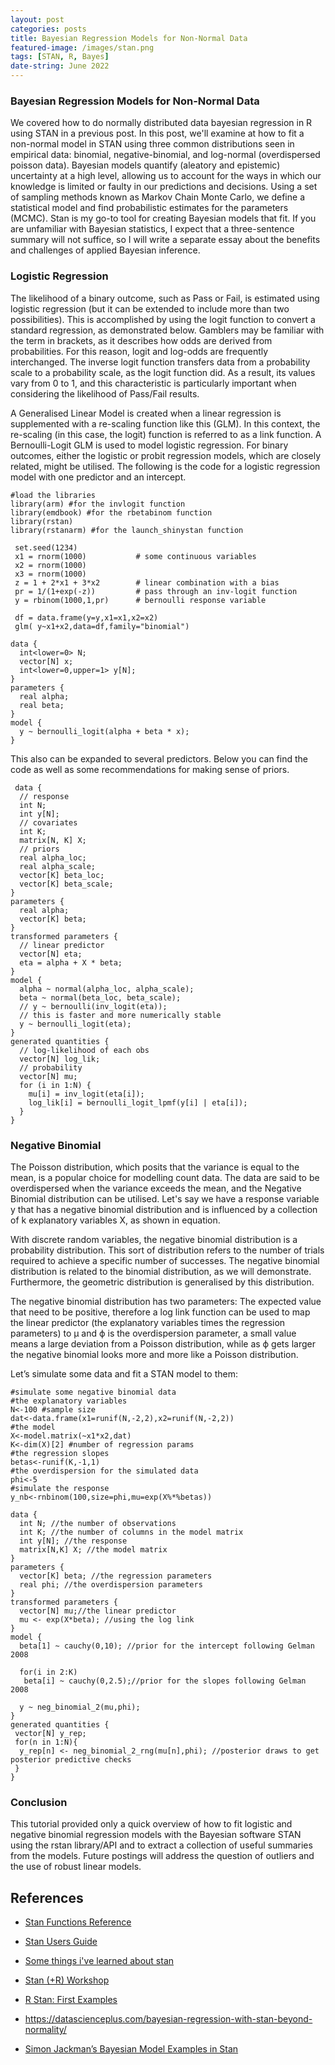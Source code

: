 ```yaml
---
layout: post
categories: posts
title: Bayesian Regression Models for Non-Normal Data
featured-image: /images/stan.png
tags: [STAN, R, Bayes]
date-string: June 2022
---
```




### Bayesian Regression Models for Non-Normal Data


We covered how to do normally distributed data bayesian regression in R using STAN in a previous post. In this post, we'll examine at how to fit a non-normal model in STAN using three common distributions seen in empirical data: binomial, negative-binomial, and log-normal (overdispersed poisson data). Bayesian models quantify (aleatory and epistemic) uncertainty at a high level, allowing us to account for the ways in which our knowledge is limited or faulty in our predictions and decisions. Using a set of sampling methods known as Markov Chain Monte Carlo, we define a statistical model and find probabilistic estimates for the parameters (MCMC). Stan is my go-to tool for creating Bayesian models that fit. If you are unfamiliar with Bayesian statistics, I expect that a three-sentence summary will not suffice, so I will write a separate essay about the benefits and challenges of applied Bayesian inference.


### Logistic Regression

The likelihood of a binary outcome, such as Pass or Fail, is estimated using logistic regression (but it can be extended to include more than two possibilities). This is accomplished by using the logit function to convert a standard regression, as demonstrated below. Gamblers may be familiar with the term in brackets, as it describes how odds are derived from probabilities. For this reason, logit and log-odds are frequently interchanged. The inverse logit function transfers data from a probability scale to a probability scale, as the logit function did. As a result, its values vary from 0 to 1, and this characteristic is particularly important when considering the likelihood of Pass/Fail results.

A Generalised Linear Model is created when a linear regression is supplemented with a re-scaling function like this (GLM). In this context, the re-scaling (in this case, the logit) function is referred to as a link function. A Bernoulli-Logit GLM is used to model logistic regression. For binary outcomes, either the logistic or probit regression models, which are closely related, might be utilised.  The following is the code for a logistic regression model with one predictor and an intercept.


```
#load the libraries
library(arm) #for the invlogit function
library(emdbook) #for the rbetabinom function
library(rstan)
library(rstanarm) #for the launch_shinystan function

```

```
 set.seed(1234)
 x1 = rnorm(1000)           # some continuous variables 
 x2 = rnorm(1000)
 x3 = rnorm(1000)
 z = 1 + 2*x1 + 3*x2        # linear combination with a bias
 pr = 1/(1+exp(-z))         # pass through an inv-logit function
 y = rbinom(1000,1,pr)      # bernoulli response variable

 df = data.frame(y=y,x1=x1,x2=x2)
 glm( y~x1+x2,data=df,family="binomial")
```


```
data {
  int<lower=0> N;
  vector[N] x;
  int<lower=0,upper=1> y[N];
}
parameters {
  real alpha;
  real beta;
}
model {
  y ~ bernoulli_logit(alpha + beta * x);
}
```

This also can be expanded to several predictors. Below you can find the code as well as some recommendations for making sense of priors.


```
 data {
  // response
  int N;
  int y[N];
  // covariates
  int K;
  matrix[N, K] X;
  // priors
  real alpha_loc;
  real alpha_scale;
  vector[K] beta_loc;
  vector[K] beta_scale;
}
parameters {
  real alpha;
  vector[K] beta;
}
transformed parameters {
  // linear predictor
  vector[N] eta;
  eta = alpha + X * beta;
}
model {
  alpha ~ normal(alpha_loc, alpha_scale);
  beta ~ normal(beta_loc, beta_scale);
  // y ~ bernoulli(inv_logit(eta));
  // this is faster and more numerically stable
  y ~ bernoulli_logit(eta);
}
generated quantities {
  // log-likelihood of each obs
  vector[N] log_lik;
  // probability
  vector[N] mu;
  for (i in 1:N) {
    mu[i] = inv_logit(eta[i]);
    log_lik[i] = bernoulli_logit_lpmf(y[i] | eta[i]);
  }
}
```



### Negative Binomial 



The Poisson distribution, which posits that the variance is equal to the mean, is a popular choice for modelling count data. The data are said to be overdispersed when the variance exceeds the mean, and the Negative Binomial distribution can be utilised. Let's say we have a response variable y that has a negative binomial distribution and is influenced by a collection of k explanatory variables X, as shown in equation.

With discrete random variables, the negative binomial distribution is a probability distribution. This sort of distribution refers to the number of trials required to achieve a specific number of successes. The negative binomial distribution is related to the binomial distribution, as we will demonstrate. Furthermore, the geometric distribution is generalised by this distribution.

The negative binomial distribution has two parameters: 
The expected value that need to be positive, therefore a log link function can be used to map the linear predictor (the explanatory variables times the regression parameters) to μ and ϕ is the overdispersion parameter, a small value means a large deviation from a Poisson distribution, while as ϕ gets larger the negative binomial looks more and more like a Poisson distribution.

Let’s simulate some data and fit a STAN model to them:

```
#simulate some negative binomial data
#the explanatory variables
N<-100 #sample size
dat<-data.frame(x1=runif(N,-2,2),x2=runif(N,-2,2))
#the model
X<-model.matrix(~x1*x2,dat)
K<-dim(X)[2] #number of regression params
#the regression slopes
betas<-runif(K,-1,1)
#the overdispersion for the simulated data
phi<-5
#simulate the response
y_nb<-rnbinom(100,size=phi,mu=exp(X%*%betas))

```



```
data {
  int N; //the number of observations
  int K; //the number of columns in the model matrix
  int y[N]; //the response
  matrix[N,K] X; //the model matrix
}
parameters {
  vector[K] beta; //the regression parameters
  real phi; //the overdispersion parameters
}
transformed parameters {
  vector[N] mu;//the linear predictor
  mu <- exp(X*beta); //using the log link 
}
model {  
  beta[1] ~ cauchy(0,10); //prior for the intercept following Gelman 2008

  for(i in 2:K)
   beta[i] ~ cauchy(0,2.5);//prior for the slopes following Gelman 2008
  
  y ~ neg_binomial_2(mu,phi);
}
generated quantities {
 vector[N] y_rep;
 for(n in 1:N){
  y_rep[n] <- neg_binomial_2_rng(mu[n],phi); //posterior draws to get posterior predictive checks
 }
}

```

### Conclusion

This tutorial provided only a quick overview of how to fit logistic and negative binomial regression models with the Bayesian software STAN using the rstan library/API and to extract a collection of useful summaries from the models. Future postings will address the question of outliers and the use of robust linear models.


## References

+ [Stan Functions Reference](https://mc-stan.org/docs/2_18/functions-reference/)

+ [Stan Users Guide](https://mc-stan.org/docs/2_29/stan-users-guide/index.html#overview)

+ [Some things i've learned about stan](https://www.alexpghayes.com/blog/some-things-ive-learned-about-stan/)

+ [Stan (+R) Workshop](https://rpruim.github.io/StanWorkshop/)


+ [R Stan: First Examples](http://blackwell.math.yorku.ca/MATH6635/files/Stan_first_examples.html)
+ https://datascienceplus.com/bayesian-regression-with-stan-beyond-normality/
+ [Simon Jackman’s Bayesian Model Examples in Stan](https://jrnold.github.io/bugs-examples-in-stan/judges.html)
